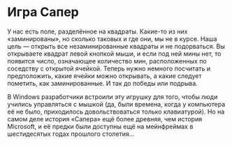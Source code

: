 # Игра Сапер
У нас есть поле, разделённое на квадраты. Какие-то из них «заминированы», но сколько таковых и где они, мы не в курсе. Наша цель — открыть все незаминированные квадраты и не подорваться. Вы открываете квадрат левой кнопкой мыши, и если под ней мины нет, то появится число, означающее количество мин, расположенных по соседству с открытой ячейкой. Теперь нужно немного посчитать и предположить, какие ячейки можно открывать, а какие следует пометить, как заминированные. И так до победы или подрыва.     

В Windows разработчики встроили эту игрушку для того, чтобы люди учились управляться с мышкой (да, были времена, когда у компьютера её не было, приходилось довольствоваться только клавиатурой). Но на самом деле история «Сапера» ещё более древняя, чем история Microsoft, и её предки были доступны ещё на мейнфреймах в шестидесятых годах прошлого столетия…  